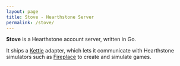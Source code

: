 ```yaml
---
layout: page
title: Stove - Hearthstone Server
permalink: /stove/
---
```


**Stove** is a Hearthstone account server, written in Go.

It ships a [Kettle](/kettle) adapter, which lets it communicate with
Hearthstone simulators such as [Fireplace](/fireplace/) to create and simulate
games.
